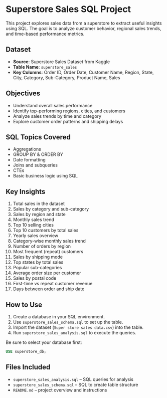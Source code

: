 # Superstore Sales SQL Project

This project explores sales data from a superstore to extract useful insights using SQL. The goal is to analyze customer behavior, regional sales trends, and time-based performance metrics.

## Dataset

- **Source**: Superstore Sales Dataset from Kaggle
- **Table Name**: `superstore_sales`
- **Key Columns**: Order ID, Order Date, Customer Name, Region, State, City, Category, Sub-Category, Product Name, Sales

## Objectives

- Understand overall sales performance
- Identify top-performing regions, cities, and customers
- Analyze sales trends by time and category
- Explore customer order patterns and shipping delays

## SQL Topics Covered

- Aggregations
- GROUP BY & ORDER BY
- Date formatting
- Joins and subqueries
- CTEs
- Basic business logic using SQL

## Key Insights

1. Total sales in the dataset  
2. Sales by category and sub-category  
3. Sales by region and state  
4. Monthly sales trend  
5. Top 10 selling cities  
6. Top 10 customers by total sales  
7. Yearly sales overview  
8. Category-wise monthly sales trend  
9. Number of orders by region  
10. Most frequent (repeat) customers  
11. Sales by shipping mode  
12. Top states by total sales  
13. Popular sub-categories  
14. Average order size per customer  
15. Sales by postal code  
16. First-time vs repeat customer revenue  
17. Days between order and ship date

## How to Use

1. Create a database in your SQL environment.
2. Use `superstore_sales_schema.sql` to set up the table.
3. Import the dataset (`Super store sales data.csv`) into the table.
4. Run `superstore_sales_analysis.sql` to execute the queries.

Be sure to select your database first:
```sql
USE superstore_db;
```

## Files Included

- `superstore_sales_analysis.sql` – SQL queries for analysis
- `superstore_sales_schema.sql` – SQL to create table structure
- `README.md` – project overview and instructions
